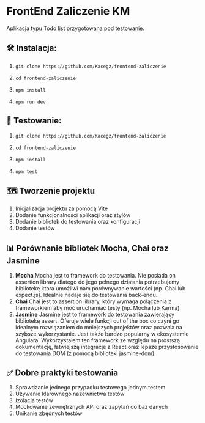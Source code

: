 # FrontEnd Zaliczenie KM

Aplikacja typu Todo list przygotowana pod testowanie.

## 🛠️ Instalacja:

1. `git clone https://github.com/Kacegz/frontend-zaliczenie`

2. `cd frontend-zaliczenie`

3. `npm install`

4. `npm run dev`

## 🧪 Testowanie:

1. `git clone https://github.com/Kacegz/frontend-zaliczenie`

2. `cd frontend-zaliczenie`

3. `npm install`

4. `npm test`

## 🗺️ Tworzenie projektu

1. Inicjalizacja projektu za pomocą Vite
2. Dodanie funkcjonalności aplikacji oraz stylów
3. Dodanie bibliotek do testowania oraz konfiguracji
4. Dodanie testów

## 📊 Porównanie bibliotek Mocha, Chai oraz Jasmine

1. **Mocha**
   Mocha jest to framework do testowania. Nie posiada on assertion library dlatego do jego pełnego działania potrzebujemy bibliotekę która umożliwi nam porównywanie wartości (np. Chai lub expect.js). Idealnie nadaje się do testowania back-endu.
2. **Chai**
   Chai jest to assertion library, który wymaga połączenia z frameworkiem aby moć uruchamiać testy (np. Mocha lub Karma)
3. **Jasmine**
   Jasmine jest to framework do testowania zawierający bibliotekę assert. Oferuje wiele funkcji out of the box co czyni go idealnym rozwiązaniem do mniejszych projektów oraz pozwala na szybsze wykorzystanie. Jest także bardzo popularny w ekosystemie Angulara. Wykorzystałem ten framework ze względu na prostszą dokumentację, łatwiejszą integrację z React oraz lepsze przystosowanie do testowania DOM (z pomocą biblioteki jasmine-dom).

## ✅ Dobre praktyki testowania

1. Sprawdzanie jednego przypadku testowego jednym testem
2. Używanie klarownego nazewnictwa testów
3. Izolacja testów
4. Mockowanie zewnętrznych API oraz zapytań do baz danych
5. Unikanie zbędnych testów

